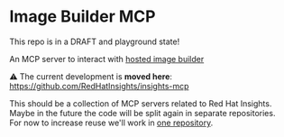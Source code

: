 # Image Builder MCP

This repo is in a DRAFT and playground state!

An MCP server to interact with [hosted image builder](https://osbuild.org/docs/hosted/architecture/)

⚠️ The current development is **moved here**: https://github.com/RedHatInsights/insights-mcp

This should be a collection of MCP servers related to Red Hat Insights.
Maybe in the future the code will be split again in separate repositories.  
For now to increase reuse we'll work in [one repository](https://github.com/RedHatInsights/insights-mcp).
